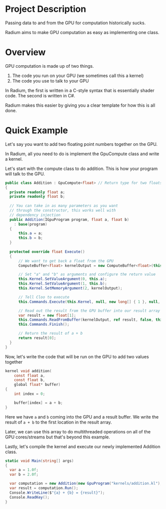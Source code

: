 # Project Description

Passing data to and from the GPU for computation historically sucks.

Radium aims to make GPU computation as easy as implementing one class.

# Overview

GPU computation is made up of two things.

1. The code you run on your GPU (we sometimes call this a kernel)
2. The code you use to talk to your GPU

In Radium, the first is written in a C-style syntax that is essentially shader code.
The second is written in C#.

Radium makes this easier by giving you a clear template for how this is all done.

# Quick Example

Let's say you want to add two floating point numbers together on the GPU. 

In Radium, all you need to do is implement the GpuCompute class and write a kernel.

Let's start with the compute class to do addition. This is how your program will talk to the GPU.

```csharp
public class Addition : GpuCompute<float> // Return type for two floats added together is a float
{
  private readonly float a;
  private readonly float b;
  
  // You can take in as many parameters as you want
  // through the constructor, this works well with
  // dependency injection
  public Addition(IGpuProgram program, float a, float b)
    : base(program)
  {
      this.a = a;
      this.b = b;
  }
  
  protected override float Execute()
  {
      // We want to get back a float from the GPU
      ComputeBuffer<float> kernelOutput = new ComputeBuffer<float>(this.Context, ComputeMemoryFlags.WriteOnly, 1);

      // Set "a" and "b" as arguments and configure the return value
      this.Kernel.SetValueArgument(0, this.a);
      this.Kernel.SetValueArgument(1, this.b);
      this.Kernel.SetMemoryArgument(2, kernelOutput);

      // Tell Cloo to execute
      this.Commands.Execute(this.Kernel, null, new long[] { 1 }, null, this.Events);

      // Read out the result from the GPU buffer into our result array
      var result = new float[1];
      this.Commands.ReadFromBuffer(kernelOutput, ref result, false, this.Events);
      this.Commands.Finish();

      // Return the result of a + b
      return result[0];
  }
}
```

Now, let's write the code that will be run on the GPU to add two values together

```c
kernel void addition(
	const float a, 
	const float b,
	global float* buffer)
{
	int index = 0;

	buffer[index] = a + b;
}
```

Here we have ```a``` and ```b``` coming into the GPU and a result buffer.
We write the result of ```a + b``` to the first location in the result array.

Later, we can use this array to do multithreaded operations on all of the GPU cores/streams but that's beyond this example.

Lastly, let's compile the kernel and execute our newly implemented Addition class.

```csharp
static void Main(string[] args)
{
  var a = 1.0f;
  var b = 2.0f;

  var computation = new Addition(new GpuProgram("kernels/addition.kl"), a, b);
  var result = computation.Run();
  Console.WriteLine($"{a} + {b} = {result}");
  Console.ReadKey();
}
```
